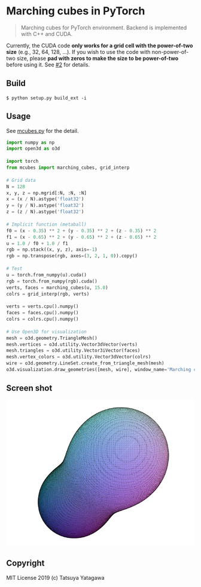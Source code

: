 Marching cubes in PyTorch
===

> Marching cubes for PyTorch environment. Backend is implemented with C++ and CUDA.

Currently, the CUDA code **only works for a grid cell with the power-of-two size** (e.g., 32, 64, 128, ...). If you wish to use the code with non-power-of-two size, please **pad with zeros to make the size to be power-of-two** before using it. See [#2](https://github.com/tatsy/mcubes_pytorch/issues/2) for details.

## Build

```shell
$ python setup.py build_ext -i
```

## Usage

See [mcubes.py](./mcubes.py) for the detail.

```python
import numpy as np
import open3d as o3d

import torch
from mcubes import marching_cubes, grid_interp

# Grid data
N = 128
x, y, z = np.mgrid[:N, :N, :N]
x = (x / N).astype('float32')
y = (y / N).astype('float32')
z = (z / N).astype('float32')

# Implicit function (metaball)
f0 = (x - 0.35) ** 2 + (y - 0.35) ** 2 + (z - 0.35) ** 2
f1 = (x - 0.65) ** 2 + (y - 0.65) ** 2 + (z - 0.65) ** 2
u = 1.0 / f0 + 1.0 / f1
rgb = np.stack((x, y, z), axis=-1)
rgb = np.transpose(rgb, axes=(3, 2, 1, 0)).copy()

# Test
u = torch.from_numpy(u).cuda()
rgb = torch.from_numpy(rgb).cuda()
verts, faces = marching_cubes(u, 15.0)
colrs = grid_interp(rgb, verts)

verts = verts.cpu().numpy()
faces = faces.cpu().numpy()
colrs = colrs.cpu().numpy()

# Use Open3D for visualization
mesh = o3d.geometry.TriangleMesh()
mesh.vertices = o3d.utility.Vector3dVector(verts)
mesh.triangles = o3d.utility.Vector3iVector(faces)
mesh.vertex_colors = o3d.utility.Vector3dVector(colrs)
wire = o3d.geometry.LineSet.create_from_triangle_mesh(mesh)
o3d.visualization.draw_geometries([mesh, wire], window_name='Marching cubes (CUDA)')
```

## Screen shot

![metaball.png](./metaball.png)

## Copyright

MIT License 2019 (c) Tatsuya Yatagawa
